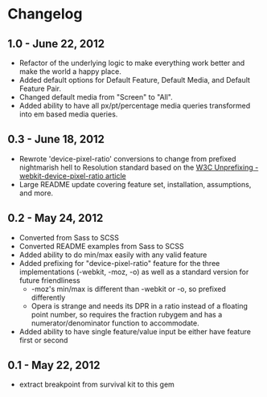 # Changelog

## 1.0 - June 22, 2012
* Refactor of the underlying logic to make everything work better and make the world a happy place.
* Added default options for Default Feature, Default Media, and Default Feature Pair.
* Changed default media from "Screen" to "All".
* Added ability to have all px/pt/percentage media queries transformed into em based media queries.

## 0.3 - June 18, 2012
* Rewrote 'device-pixel-ratio' conversions to change from prefixed nightmarish hell to Resolution standard based on the [W3C Unprefixing -webkit-device-pixel-ratio article](http://www.w3.org/blog/CSS/2012/06/14/unprefix-webkit-device-pixel-ratio/)
* Large README update covering feature set, installation, assumptions, and more.

## 0.2 - May 24, 2012
* Converted from Sass to SCSS
* Converted README examples from Sass to SCSS
* Added ability to do min/max easily with any valid feature
* Added prefixing for "device-pixel-ratio" feature for the three implementations (-webkit, -moz, -o) as well as a standard version for future friendliness
  * -moz's min/max is different than -webkit or -o, so prefixed differently
  * Opera is strange and needs its DPR in a ratio instead of a floating point number, so requires the fraction rubygem and has a numerator/denominator function to accommodate.
* Added ability to have single feature/value input be either have feature first or second

## 0.1 - May 22, 2012
* extract breakpoint from survival kit to this gem
